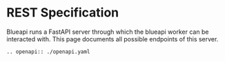 # REST Specification

Blueapi runs a FastAPI server through which the blueapi worker can be
interacted with. This page documents all possible endpoints of this
server.

```{eval-rst}
.. openapi:: ./openapi.yaml
```

